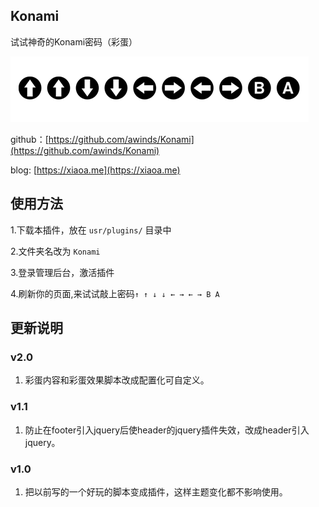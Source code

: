 ## Konami

试试神奇的Konami密码（彩蛋）

![Konami密码](https://raw.githubusercontent.com/awinds/konami/main/konami.png)

github：[https://github.com/awinds/Konami](https://github.com/awinds/Konami)

blog: [https://xiaoa.me](https://xiaoa.me)

## 使用方法

1.下载本插件，放在 `usr/plugins/` 目录中

2.文件夹名改为 `Konami`

3.登录管理后台，激活插件

4.刷新你的页面,来试试敲上密码`↑ ↑ ↓ ↓ ← → ← → B A` 

## 更新说明
### v2.0
1. 彩蛋内容和彩蛋效果脚本改成配置化可自定义。
### v1.1
1. 防止在footer引入jquery后使header的jquery插件失效，改成header引入jquery。
### v1.0
1. 把以前写的一个好玩的脚本变成插件，这样主题变化都不影响使用。